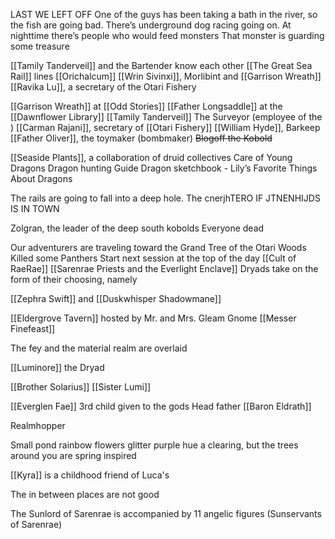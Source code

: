 LAST WE LEFT OFF
One of the guys has been taking a bath in the river, so the fish are going bad.
There’s underground dog racing going on.
At nighttime there’s people who would feed monsters
That monster is guarding some treasure

  

[[Tamily Tanderveil]] and the Bartender know each other
[[The Great Sea Rail]] lines
[[Orichalcum]]
[[Wrin Sivinxi]],
Morlibint and [[Garrison Wreath]]
[[Ravika Lu]], a secretary of the Otari Fishery

  
  
  
  
  
  

[[Garrison Wreath]] at [[Odd Stories]]
[[Father Longsaddle]] at the [[Dawnflower Library]]
[[Tamily Tanderveil]]
The Surveyor (employee of the )
[[Carman Rajani]], secretary of [[Otari Fishery]]
[[William Hyde]], Barkeep
[[Father Oliver]], the toymaker (bombmaker)
~~Blogoff the Kobold~~

  

[[Seaside Plants]], a collaboration of druid collectives
Care of Young Dragons
Dragon hunting Guide
Dragon sketchbook - Lily’s Favorite Things About Dragons

  

The rails are going to fall into a deep hole.
The cnerjhTERO IF JTNENHIJDS IS IN TOWN

Zolgran, the leader of the deep south kobolds
Everyone dead

  

Our adventurers are traveling toward the Grand Tree of the Otari Woods
Killed some Panthers
Start next session at the top of the day
[[Cult of RaeRae]]
[[Sarenrae Priests and the Everlight Enclave]]
Dryads take on the form of their choosing, namely 

[[Zephra Swift]] and [[Duskwhisper Shadowmane]]

[[Eldergrove Tavern]] hosted by Mr. and Mrs. Gleam
Gnome [[Messer Finefeast]]
  

The fey and the material realm are overlaid

[[Luminore]] the Dryad

[[Brother Solarius]]
[[Sister Lumi]]

[[Everglen Fae]]
3rd child given to the gods
Head father [[Baron Eldrath]]

Realmhopper

Small pond rainbow flowers glitter purple hue a clearing, but the trees around you are spring inspired

[[Kyra]] is a childhood friend of Luca's

The in between places are not good

The Sunlord of Sarenrae is accompanied by 11 angelic figures (Sunservants of Sarenrae)